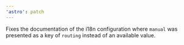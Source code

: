 ```yaml
---
'astro': patch
---
```


Fixes the documentation of the i18n configuration where `manual` was presented as a key of `routing` instead of an available value.
